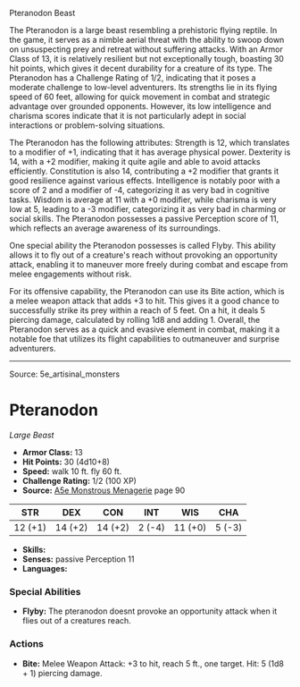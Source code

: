 <MonsterName/>Pteranodon</MonsterName>
<CreatureType/>Beast</CreatureType>

<summary>The Pteranodon is a large beast resembling a prehistoric flying reptile. In the game, it serves as a nimble aerial threat with the ability to swoop down on unsuspecting prey and retreat without suffering attacks. With an Armor Class of 13, it is relatively resilient but not exceptionally tough, boasting 30 hit points, which gives it decent durability for a creature of its type. The Pteranodon has a Challenge Rating of 1/2, indicating that it poses a moderate challenge to low-level adventurers. Its strengths lie in its flying speed of 60 feet, allowing for quick movement in combat and strategic advantage over grounded opponents. However, its low intelligence and charisma scores indicate that it is not particularly adept in social interactions or problem-solving situations.</summary>

<detail>

The Pteranodon has the following attributes: Strength is 12, which translates to a modifier of +1, indicating that it has average physical power. Dexterity is 14, with a +2 modifier, making it quite agile and able to avoid attacks efficiently. Constitution is also 14, contributing a +2 modifier that grants it good resilience against various effects. Intelligence is notably poor with a score of 2 and a modifier of -4, categorizing it as very bad in cognitive tasks. Wisdom is average at 11 with a +0 modifier, while charisma is very low at 5, leading to a -3 modifier, categorizing it as very bad in charming or social skills. The Pteranodon possesses a passive Perception score of 11, which reflects an average awareness of its surroundings.

One special ability the Pteranodon possesses is called Flyby. This ability allows it to fly out of a creature's reach without provoking an opportunity attack, enabling it to maneuver more freely during combat and escape from melee engagements without risk. 

For its offensive capability, the Pteranodon can use its Bite action, which is a melee weapon attack that adds +3 to hit. This gives it a good chance to successfully strike its prey within a reach of 5 feet. On a hit, it deals 5 piercing damage, calculated by rolling 1d8 and adding 1. Overall, the Pteranodon serves as a quick and evasive element in combat, making it a notable foe that utilizes its flight capabilities to outmaneuver and surprise adventurers.</detail>



---

Source: 5e_artisinal_monsters

# Pteranodon

*Large* *Beast*

- **Armor Class:** 13
- **Hit Points:** 30 (4d10+8)
- **Speed:** walk 10 ft. fly 60 ft.
- **Challenge Rating:** 1/2 (100 XP)
- **Source:** [A5e Monstrous Menagerie](https://enpublishingrpg.com/products/level-up-monstrous-menagerie-a5e) page 90

| STR | DEX | CON | INT | WIS | CHA |
| --- | --- | --- | --- | --- | --- |
| 12 (+1) | 14 (+2) | 14 (+2) | 2 (-4) | 11 (+0) | 5 (-3) |

- **Skills:** 
- **Senses:** passive Perception 11
- **Languages:** 

### Special Abilities

- **Flyby:** The pteranodon doesnt provoke an opportunity attack when it flies out of a creatures reach.

### Actions

- **Bite:** Melee Weapon Attack: +3 to hit, reach 5 ft., one target. Hit: 5 (1d8 + 1) piercing damage.





